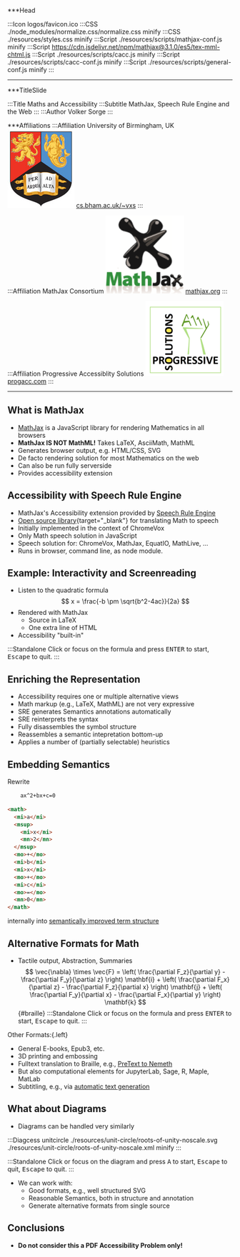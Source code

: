 ***Head

:::Icon logos/favicon.ico
:::CSS ./node_modules/normalize.css/normalize.css minify
:::CSS ./resources/styles.css minify
:::Script ./resources/scripts/mathjax-conf.js minify
:::Script https://cdn.jsdelivr.net/npm/mathjax@3.1.0/es5/tex-mml-chtml.js
:::Script ./resources/scripts/cacc.js minify
:::Script ./resources/scripts/cacc-conf.js minify
:::Script ./resources/scripts/general-conf.js minify
:::

***

***TitleSlide

:::Title Maths and Accessibility
:::Subtitle MathJax, Speech Rule Engine and the Web
:::
:::Author Volker Sorge
:::

***Affiliations
:::Affiliation
University of Birmingham, UK
![University of Birmingham Crest](./resources/logos/crest-new.jpg)
[cs.bham.ac.uk/~vxs](https://www.cs.bham.ac.uk/~vxs)
:::


:::Affiliation
MathJax Consortium
![MathJax Logo](./resources/logos/badge-square2.png)
[mathjax.org](https://mathjax.org)
:::

:::Affiliation
Progressive Accessiblity Solutions
![Progressive Access Logo](./resources/logos/logo2-small.png)
[progacc.com](https://progressiveaccess.com)
:::


*******************


## What is MathJax 

* [MathJax](https://mathjax.org) is a JavaScript library for rendering Mathematics in all browsers
* **MathJax IS NOT MathML!** Takes LaTeX, AsciiMath, MathML
* Generates browser output, e.g. HTML/CSS, SVG
* De facto rendering solution for most Mathematics on the web
* Can also be run fully serverside
* Provides accessibility extension

## Accessibility with Speech Rule Engine

* MathJax's Accessibility extension provided
  by [Speech Rule Engine](https://speechruleengine.org)
* [Open source library](https://github.com/zorkow/speech-rule-engine){target="_blank"}
  for translating Math to speech
* Initially implemented in the context of ChromeVox
* Only Math speech solution in JavaScript
* Speech solution for: ChromeVox, MathJax, EquatIO, MathLive, ...
* Runs in browser, command line, as node module.


## Example: Interactivity and Screenreading

* Listen to the quadratic formula
$$
   x = \frac{-b \pm \sqrt{b^2-4ac}}{2a}
$$
* Rendered with MathJax
  * Source in LaTeX
  * One extra line of HTML
* Accessibility "built-in"

:::Standalone Click or focus on the formula and press <kbd>ENTER</kbd> to start, <kbd>Escape</kbd> to quit.
:::


## Enriching the Representation

* Accessibility requires one or multiple alternative views
* Math markup (e.g., LaTeX, MathML) are not very expressive
* SRE generates Semantics annotations automatically
* SRE reinterprets the syntax
* Fully disassembles the symbol structure
* Reassembles a semantic intepretation bottom-up
* Applies a number of (partially selectable) heuristics


## Embedding Semantics

Rewrite 
```LaTeX
    ax^2+bx+c=0
```
```html
<math>
  <mi>a</mi>
  <msup>
    <mi>x</mi>
    <mn>2</mn>
  </msup>
  <mo>+</mo>
  <mi>b</mi>
  <mi>x</mi>
  <mo>+</mo>
  <mi>c</mi>
  <mo>=</mo>
  <mn>0</mn>
</math>
```
internally into [semantically improved term structure](https://zorkow.github.io/semantic-tree-visualiser/visualise.html?310000111100%3Cmath%3E%0A%20%20%3Cmi%3Ea%3C/mi%3E%0A%20%20%3Cmsup%3E%0A%20%20%20%20%3Cmi%3Ex%3C/mi%3E%0A%20%20%20%20%3Cmn%3E2%3C/mn%3E%0A%20%20%3C/msup%3E%0A%20%20%3Cmo%3E+%3C/mo%3E%0A%20%20%3Cmi%3Eb%3C/mi%3E%0A%20%20%3Cmi%3Ex%3C/mi%3E%0A%20%20%3Cmo%3E+%3C/mo%3E%0A%20%20%3Cmi%3Ec%3C/mi%3E%0A%20%20%3Cmo%3E%3D%3C/mo%3E%0A%20%20%3Cmn%3E0%3C/mn%3E%0A%3C/math%3E)


## Alternative Formats for Math

* Tactile output, Abstraction, Summaries
  $$ \vec{\nabla} \times \vec{F} =
            \left( \frac{\partial F_z}{\partial y} - \frac{\partial F_y}{\partial z} \right) \mathbf{i}
          + \left( \frac{\partial F_x}{\partial z} - \frac{\partial F_z}{\partial x} \right) \mathbf{j}
          + \left( \frac{\partial F_y}{\partial x} - \frac{\partial F_x}{\partial y} \right) \mathbf{k}
   $${#braille}
:::Standalone Click or focus on the formula and press <kbd>ENTER</kbd> to start, <kbd>Escape</kbd> to quit.
:::

Other Formats:{.left}
* General E-books, Epub3, etc.
* 3D printing and embossing
* Fulltext translation to Braille, e.g., [PreText to Nemeth](https://pretextbook.org/)
* But also computational elements for JupyterLab, Sage, R, Maple, MatLab
* Subtitling, e.g., via [automatic text generation](https://mathjax.github.io/MathJax-demos-web/speech-generator/convert-with-speech.html)


## What about Diagrams

* Diagrams can be handled very similarly

:::Diagcess unitcircle ./resources/unit-circle/roots-of-unity-noscale.svg ./resources/unit-circle/roots-of-unity-noscale.xml minify
:::

:::Standalone Click or focus on the diagram and press <kbd>A</kbd> to start, <kbd>Escape</kbd> to quit, <kbd>Escape</kbd> to quit.
:::

* We can work with: 
    * Good formats, e.g., well structured SVG
    * Reasonable Semantics, both in structure and annotation
    * Generate alternative formats from single source

## Conclusions


* **Do not consider this a PDF Accessibility Problem only!**
